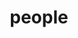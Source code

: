 ---
layout: people
title: people
people:
  - name: Kate Mills
    image: Kate.jpg
    email: klmills@uoregon.edu
    body: Kate leads the Developing Brains in Context Lab. She is a first generation student from Louisville KY and received her PhD from University College London in 2015. Her favorite part of science is working with good people to figure out things about development. [CV](/assets/papers/KathrynLMills_CV.pdf)
  - name: Lucy Whitmore
    image: Lucy.png
    email: lwhitmor@uoregon.edu
    body: Lucy Whitmore is a graduate student and former lab manager of the Developing Brains in Context Lab. She is interested in how adolescents create flexible behavioral strategies to navigate the world around them, and how these strategies might be affected by external factors. You can read Lucy's most recent empirical on BrainAGE as a measure of brain maturation in adolescence [here](https://direct.mit.edu/imag/article/doi/10.1162/imag_a_00037/118105)! Lucy is also excited about science communication and outreach, and working closely with adolescents to answer the questions they're interested in. [CV](/assets/papers/whitmore_cv_aug2022.pdf)
  - name: Victoria Guazzelli Williamson
    image: Victoria.png
    email: vgw@uoregon.edu
    body: Victoria is a clinical psychology PhD student interested in social cognitive development and mental health across adolescence. She is particularly interested in how self- and other-understanding impacts risk for internalizing disorders during adolescence. Victoria takes a mixed methods approach to this research, using experimental and longitudinal studies, clinical interviews, and task-based fMRI. Victoria’s most recent work focuses on how adolescents’ views of others interact with their understanding of themselves–and how facets of this cross-talk may relate to risk for internalizing disorders. A long-term goal of her research is to develop interventions and influence policies that equitably promote positive development, wellbeing, and health for all adolescents. [CV](/assets/papers/Guazzelli_Williamson_CV.pdf)
  - name: Kellyn Blaisdell
    image: Kellyn.jpg
    email: kblaisd2@uoregon.edu
    body:  Kellyn is a doctoral candidate in Clinical Psychology, under the mentorship of Dr. Kate Mills and Dr. Phil Fisher. Kellyn is interested in research questions related to operationalizing adversity and understanding pathways between different dimensions of adversity and mental health outcomes, particularly among refugee and asylum-seeking populations, as a step towards informing intervention and policy. Outside of research, Kellyn loves all things purple, jigsaw puzzles with friends, the Oregon rain, and spending time with her little cat Melody Sunflower (the fluffiest study buddy).
  - name: Rachel Jacobson
    image: Rachel.jpg
    email: rjacobs2@uoregon.edu
    body: Rachel Jacobson is interested in how individuals’ social identities influence their identity development, social perceptions and interactions with others. In particular, her work focuses on populations with multiple identities (e.g., biracials and biculturals), in both how they are perceived and the impressions they form of others.
  - name: Amala Someshwar
    image: Amala.jpg
    email: asomeshw@uoregon.edu
    body: Amala is a developmental psychology PhD student in the DBIC lab, the DSN lab, and the PIE lab. In 2018 she graduated from Bryn Mawr College with a Bachelor of Arts in Psychology. Amala is interested in understanding the impacts of the socioemotional environment of adolescents both on development and the onset of psychopathology as well as the role of personality in dyadic relationships during adolescence. Outside of lab, she enjoys swimming, climbing, embroidery, and knitting. [CV](/assets/papers/Someshwar_CV.pdf)
  - name: Valerie Owusu-Hienno
    image: Valerie.jpg
    email: vowusuhi@uoregon.edu
    body:   Valerie is an Undergraduate Research Assistant majoring in Neuroscience and minoring in Chemistry and Global Health (UO Class of 2026). Valerie started working with Victoria through the Hui Undergraduate Research Scholars Program, and continues to work in our lab as a research assistant.
  - name: Riley Stevens
    image: Riley.jpg
    email: rsteven5@uoregon.edu
    body:   Riley is an Undergraduate Research Assistant majoring in Psychology and Philosophy (UO Class of 2025). They are interested in both a psychological and phenomenological approach to trauma and dissociation, especially with how it affects adolescents and adults with eating disorders.
  - name: Tyler Chisholm
    image: Tyler.jpg
    email: tchisho2@uoregon.edu
    body: Tyler is an undergraduate research assistant majoring in Neuroscience and minoring in Sociology and Public Policy, Planning & Management. UO class of 2026.
  - name: Tieler Brown
    image: Tieler.jpg
    email: tielerb@uoregon.edu
    body: Tieler is a first-generation undergraduate student and research assistant at the University of Oregon (class of 2025). They are majoring in Women, Gender, and Sexuality Studies with a sub-focus in Psychology. They are interested in utilizing an interdisciplinary approach to understanding adolescent mental development.
  - name: Tiana Littlejohn
    image: Tiana.jpg
    email: tlittlej@uoregon.edu
    body: Tiana is an undergraduate student at the University of Oregon majoring in Environmental Studies and Psychology and minoring in Global Health. She is a part of the Research More or Worry Less (WORM) Lab and is a Lab Technician in the Stress Physiology Investigative Team (SPIT). Additionally, Tiana interns as an Outdoor Educator with the Environmental Leadership Program (ELP) and is a Peer Advisor for the Department of Psychology and Pathway Oregon. She plans to pursue a Ph.D. in Clinical Psychology post-grad. Tiana’s hobbies include hiking, camping, and trying new things. 
  - name: Lakia Buckwald
    image: Lakia.jpg
    email: lakiab@uoregon.edu
    body: Lakia is an Undergraduate Researcher (UO class of 2025) majoring in Psychology and minoring in Global Health. Her research interests include expanding on Environmental Psychology and increasing social emotional wellbeing. She is looking to create more comprehensive and effective interventions within this research.
  - name: Analise Levy
    image: Analise.jpg
    email: alevy@uoregon.edu
    body: Analise is an undergraduate student at the University of Oregon (class of 2025) majoring in Psychology and participating in the Clark Honors College 3+3 Law Program. She is conducting research under the guidance of Kate Mills to ultimately defend her honors thesis regarding Oregon’s juvenile transfer waiver and its rationale in relation to developmental literature in Neuroscience and Psychology. She hopes that with this research she can help to advance the discussion for active improvements and changes to this waiver. 
  - name: Alumni
    image: Jeya.jpg
    body: Our Alumni have their own page [here!](https://devbrainlab.org/alumni)
---